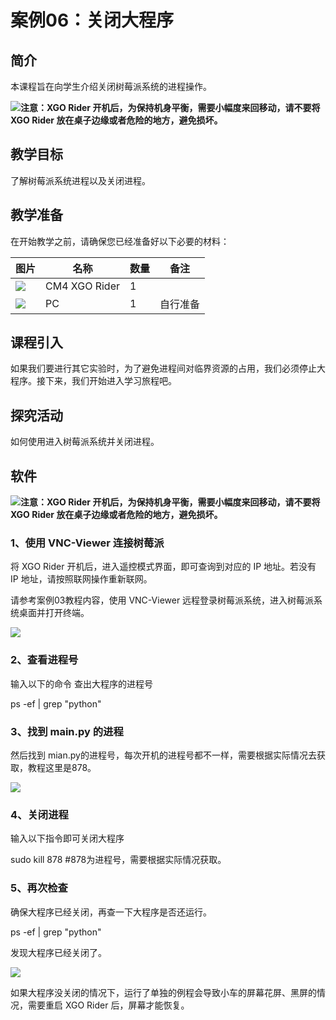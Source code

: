 ﻿---
sidebar_position: 6
sidebar_label: 案例06：关闭大程序
---

# 案例06：关闭大程序

## 简介

本课程旨在向学生介绍关闭树莓派系统的进程操作。

![](https://wiki-media-ef.oss-cn-hongkong.aliyuncs.com/docs/microbit/robot/xgo-rider-kit/images/microbit-xgo-rider-kit-read-01.png)**注意：XGO Rider 开机后，为保持机身平衡，需要小幅度来回移动，请不要将 XGO Rider 放在桌子边缘或者危险的地方，避免损坏。**


## 教学目标

了解树莓派系统进程以及关闭进程。

## 教学准备

在开始教学之前，请确保您已经准备好以下必要的材料：

| 图片 | 名称 | 数量 | 备注 |
|---|---|---|---|
| ![](https://wiki-media-ef.oss-cn-hongkong.aliyuncs.com/docs/pico/cm4-xgo-rider-kit/images/xgo-rider-cm4-kit-introdutin-01.png)| CM4 XGO Rider | 1 |   |
| ![](https://wiki-media-ef.oss-cn-hongkong.aliyuncs.com/docs/microbit/building-blocks/microbit-space-science-kit/images/microbit-space-science-kit-case01-03.png) | PC | 1 | 自行准备 |


## 课程引入

如果我们要进行其它实验时，为了避免进程间对临界资源的占用，我们必须停止大程序。接下来，我们开始进入学习旅程吧。

## 探究活动

如何使用进入树莓派系统并关闭进程。

## 软件

![](https://wiki-media-ef.oss-cn-hongkong.aliyuncs.com/docs/microbit/robot/xgo-rider-kit/images/microbit-xgo-rider-kit-read-01.png)**注意：XGO Rider 开机后，为保持机身平衡，需要小幅度来回移动，请不要将 XGO Rider 放在桌子边缘或者危险的地方，避免损坏。**

### 1、使用 VNC-Viewer 连接树莓派

将 XGO Rider 开机后，进入遥控模式界面，即可查询到对应的 IP 地址。若没有 IP 地址，请按照联网操作重新联网。

请参考案例03教程内容，使用 VNC-Viewer 远程登录树莓派系统，进入树莓派系统桌面并打开终端。

![](https://wiki-media-ef.oss-cn-hongkong.aliyuncs.com/docs/pico/cm4-xgo-rider-kit/images/cm4-xgo-rider-kit-case07-01.png)

### 2、查看进程号

输入以下的命令 查出大程序的进程号

ps -ef | grep "python"

### 3、找到 main.py 的进程

然后找到 mian.py的进程号，每次开机的进程号都不一样，需要根据实际情况去获取，教程这里是878。

![](https://wiki-media-ef.oss-cn-hongkong.aliyuncs.com/docs/pico/cm4-xgo-rider-kit/images/cm4-xgo-rider-kit-case07-02.png)

### 4、关闭进程

输入以下指令即可关闭大程序

sudo kill 878  #878为进程号，需要根据实际情况获取。
​
### 5、再次检查

确保大程序已经关闭，再查一下大程序是否还运行。

ps -ef | grep "python"

发现大程序已经关闭了。

![](https://wiki-media-ef.oss-cn-hongkong.aliyuncs.com/docs/pico/cm4-xgo-rider-kit/images/cm4-xgo-rider-kit-case07-03.png)

如果大程序没关闭的情况下，运行了单独的例程会导致小车的屏幕花屏、黑屏的情况，需要重启 XGO Rider 后，屏幕才能恢复。
